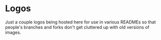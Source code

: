 # Logos

Just a couple logos being hosted here for use in various READMEs so that people's branches and forks don't get cluttered up with old versions of images.
